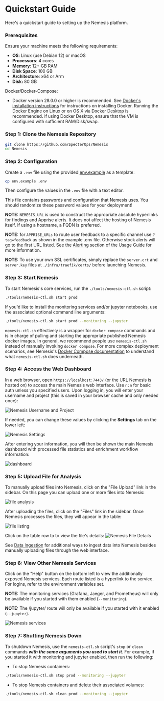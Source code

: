 # Quickstart Guide

Here's a quickstart guide to setting up the Nemesis platform.

### Prerequisites

Ensure your machine meets the following requirements:

- **OS**: Linux (use Debian 12) or macOS
- **Processors**: 4 cores
- **Memory**: 12+ GB RAM
- **Disk Space**: 100 GB
- **Architecture**: x64 or Arm
- **Disk:** 80 GB

Docker/Docker-Compose:

- Docker version 28.0.0 or higher is recommended. See [Docker's installation instructions](https://docs.docker.com/engine/install/) for instructions on installing Docker. Running the Docker Engine on Linux or on OS X via Docker Desktop is recommended. If using Docker Desktop, ensure that the VM is configured with sufficient RAM/Disk/swap.


### Step 1: Clone the Nemesis Repository
```bash
git clone https://github.com/SpecterOps/Nemesis
cd Nemesis
```

### Step 2: Configuration
Create a `.env` file using the provided [env.example](../env.example) as a template:
```bash
cp env.example .env
```
Then configure the values in the `.env` file with a text editor.

This file contains passwords and configuration that Nemesis uses. You should randomize these password values for your deployment!

**NOTE:** `NEMESIS_URL` is used to construct the appropriate absolute hyperlinks for findings and Apprise alerts. It does not affect the hosting of Nemesis itself. If using a hostname, a FQDN is preferred.

**NOTE:** for `APPRISE_URLs` to route user feedback to a specific channel use `?tag=feedback` as shown in the example .env file. Otherwise stock alerts will go to the first URL listed. See the [Alerting](./usage_guide.md#alerting) section of the Usage Guide for more information.

**NOTE:** To use your own SSL certificates, simply replace the `server.crt` and `server.key` files at `./infra/traefik/certs/` before launching Nemesis.


### Step 3: Start Nemesis
To start Nemesis's core services, run the `./tools/nemesis-ctl.sh` script:

```bash
./tools/nemesis-ctl.sh start prod
```

If you'd like to install the monitoring services and/or jupyter notebooks, use the associated optional command line arguments:

```bash
./tools/nemesis-ctl.sh start prod --monitoring --jupyter
```
`nemesis-ctl.sh` effectively is a wrapper for `docker compose` commands and is in charge of pulling and starting the appropriate published Nemesis docker images. In general, we recommend people use `nemesis-ctl.sh` instead of manually invoking `docker compose`. For more complex deployment scenarios, see Nemesis's [Docker Compose documentation](docker_compose.md) to understand what `nemesis-ctl.sh` does underneath.

### Step 4: Access the Web Dashboard

In a web browser, open `https://localhost:7443/` (or the URL Nemesis is hosted on) to access the main Nemesis web interface. Use `n:n` for basic auth unless you specified users. Upon logging in, you will enter your username and project (this is saved in your browser cache and only needed once):

![Nemesis Username and Project](images/nemesis-dashboard-username-and-project.png)

If needed, you can change these values by clicking the **Settings** tab on the lower left:

![Nemesis Settings](images/nemesis-dashboard-settings.png)

After entering your information, you will then be shown the main Nemesis dashboard with processed file statistics and enrichment workflow information:

![dashboard](images/nemesis-dashboard.png)

### Step 5: Upload File for Analysis

To manually upload files into Nemesis, click on the "File Upload" link in the sidebar. On this page you can upload one or more files into Nemesis:

![file analysis](images/nemesis-dashboard-file-upload_success.png)

After uploading the files, click on the "Files" link in the sidebar. Once Nemesis processes the files, they will appear in the table:

![file listing](images/nemesis-dashboard-files.png)

Click on the table row to to view the file's details:
![Nemesis File Details](images/nemesis-dashboard-file-details.png)

See [Data Ingestion](./usage_guide.md#data-ingestion) for additional ways to ingest data into Nemesis besides manually uploading files through the web interface.

### Step 6: View Other Nemesis Services

Click on the "Help" button on the bottom left to view the additionally exposed Nemesis services. Each route listed is a hyperlink to the service. For logins, refer to the environment variables set.

**NOTE:** The monitoring services (Grafana, Jaeger, and Prometheus) will only be available if you started with them enabled (`--monitoring`).

**NOTE:** The /jupyter/ route will only be available if you started with it enabled (`--jupyter`).

![Nemesis services](images/nemesis-dashboard-services.png)

### Step 7: Shutting Nemesis Down

To shutdown Nemesis, use the `nemesis-ctl.sh` script's `stop` or `clean` commands ***with the same arguments you used to start it***. For example, if you started it with monitoring and jupyter enabled, then run the following:
- To stop Nemesis containers:
```bash
./tools/nemesis-ctl.sh stop prod --monitoring --jupyter
```

- To stop Nemesis containers and delete their associated volumes:
```bash
./tools/nemesis-ctl.sh clean prod --monitoring --jupyter
```
